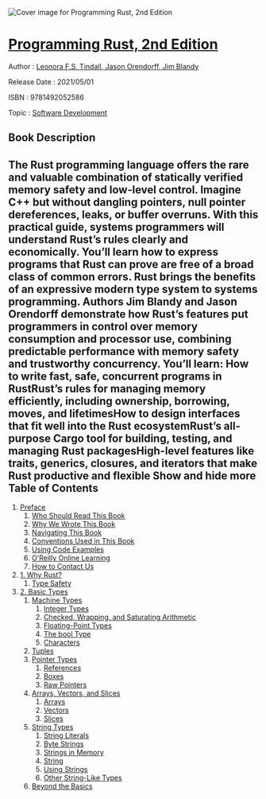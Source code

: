 ![Cover image for Programming Rust, 2nd Edition](https://imgdetail.ebookreading.net/cover/cover/20200215/EB9781492052586.jpg)

[Programming Rust, 2nd Edition](https://ebookreading.net/view/book/Programming+Rust%2C+2nd+Edition-EB9781492052586_1.html "Programming Rust, 2nd Edition")
====================================================================================================================

Author : [Leonora F.S. Tindall](https://ebookreading.net/search/author/Leonora+F.S.+Tindall),[ Jason Orendorff](https://ebookreading.net/search/author/+Jason+Orendorff),[ Jim Blandy](https://ebookreading.net/search/author/+Jim+Blandy)

Release Date : 2021/05/01

ISBN : 9781492052586

Topic : [Software Development](https://ebookreading.net/search/category/software-development)

Book Description
-----------------

 The Rust programming language offers the rare and valuable combination of statically verified memory safety and low-level control. Imagine C++ but without dangling pointers, null pointer dereferences, leaks, or buffer overruns. With this practical guide, systems programmers will understand Rust’s rules clearly and economically. You’ll learn how to express programs that Rust can prove are free of a broad class of common errors.
Rust brings the benefits of an expressive modern type system to systems programming. Authors Jim Blandy and Jason Orendorff demonstrate how Rust’s features put programmers in control over memory consumption and processor use, combining predictable performance with memory safety and trustworthy concurrency.
You’ll learn:
How to write fast, safe, concurrent programs in RustRust’s rules for managing memory efficiently, including ownership, borrowing, moves, and lifetimesHow to design interfaces that fit well into the Rust ecosystemRust’s all-purpose Cargo tool for building, testing, and managing Rust packagesHigh-level features like traits, generics, closures, and iterators that make Rust productive and flexible        Show and hide more                
Table of Contents
-----------------

1. [Preface](https://ebookreading.net/view/book/Programming+Rust%2C+2nd+Edition-EB9781492052586_4.html#preface)
    1. [Who Should Read This Book](https://ebookreading.net/view/book/Programming+Rust%2C+2nd+Edition-EB9781492052586_4.html#who-should-read-thi)
    1. [Why We Wrote This Book](https://ebookreading.net/view/book/Programming+Rust%2C+2nd+Edition-EB9781492052586_4.html#why-we-wrote-this-b)
    1. [Navigating This Book](https://ebookreading.net/view/book/Programming+Rust%2C+2nd+Edition-EB9781492052586_4.html#navigating-this-boo)
    1. [Conventions Used in This Book](https://ebookreading.net/view/book/Programming+Rust%2C+2nd+Edition-EB9781492052586_4.html#conventions-used-in)
    1. [Using Code Examples](https://ebookreading.net/view/book/Programming+Rust%2C+2nd+Edition-EB9781492052586_4.html#using-code-examples)
    1. [O’Reilly Online Learning](https://ebookreading.net/view/book/Programming+Rust%2C+2nd+Edition-EB9781492052586_4.html#_safari_books_onlin)
    1. [How to Contact Us](https://ebookreading.net/view/book/Programming+Rust%2C+2nd+Edition-EB9781492052586_4.html#_how_to_contact_us)
1. [1. Why Rust?](https://ebookreading.net/view/book/Programming+Rust%2C+2nd+Edition-EB9781492052586_5.html#why-rust)
    1. [Type Safety](https://ebookreading.net/view/book/Programming+Rust%2C+2nd+Edition-EB9781492052586_5.html#type-safety)
1. [2. Basic Types](https://ebookreading.net/view/book/Programming+Rust%2C+2nd+Edition-EB9781492052586_6.html#basic-types)
    1. [Machine Types](https://ebookreading.net/view/book/Programming+Rust%2C+2nd+Edition-EB9781492052586_6.html#machine-types)
        1. [Integer Types](https://ebookreading.net/view/book/Programming+Rust%2C+2nd+Edition-EB9781492052586_6.html#integer-types)
        1. [Checked, Wrapping, and Saturating Arithmetic](https://ebookreading.net/view/book/Programming+Rust%2C+2nd+Edition-EB9781492052586_6.html#checked-wrapping-an)
        1. [Floating-Point Types](https://ebookreading.net/view/book/Programming+Rust%2C+2nd+Edition-EB9781492052586_6.html#floating-point-type)
        1. [The bool Type](https://ebookreading.net/view/book/Programming+Rust%2C+2nd+Edition-EB9781492052586_6.html#the-bool-type)
        1. [Characters](https://ebookreading.net/view/book/Programming+Rust%2C+2nd+Edition-EB9781492052586_6.html#characters)
    1. [Tuples](https://ebookreading.net/view/book/Programming+Rust%2C+2nd+Edition-EB9781492052586_6.html#tuples)
    1. [Pointer Types](https://ebookreading.net/view/book/Programming+Rust%2C+2nd+Edition-EB9781492052586_6.html#pointer-types)
        1. [References](https://ebookreading.net/view/book/Programming+Rust%2C+2nd+Edition-EB9781492052586_6.html#pointers-references)
        1. [Boxes](https://ebookreading.net/view/book/Programming+Rust%2C+2nd+Edition-EB9781492052586_6.html#boxes)
        1. [Raw Pointers](https://ebookreading.net/view/book/Programming+Rust%2C+2nd+Edition-EB9781492052586_6.html#raw-pointers)
    1. [Arrays, Vectors, and Slices](https://ebookreading.net/view/book/Programming+Rust%2C+2nd+Edition-EB9781492052586_6.html#arrays-vectors-and-)
        1. [Arrays](https://ebookreading.net/view/book/Programming+Rust%2C+2nd+Edition-EB9781492052586_6.html#arrays)
        1. [Vectors](https://ebookreading.net/view/book/Programming+Rust%2C+2nd+Edition-EB9781492052586_6.html#vectors)
        1. [Slices](https://ebookreading.net/view/book/Programming+Rust%2C+2nd+Edition-EB9781492052586_6.html#slices)
    1. [String Types](https://ebookreading.net/view/book/Programming+Rust%2C+2nd+Edition-EB9781492052586_6.html#string-types)
        1. [String Literals](https://ebookreading.net/view/book/Programming+Rust%2C+2nd+Edition-EB9781492052586_6.html#string-literals)
        1. [Byte Strings](https://ebookreading.net/view/book/Programming+Rust%2C+2nd+Edition-EB9781492052586_6.html#byte-strings)
        1. [Strings in Memory](https://ebookreading.net/view/book/Programming+Rust%2C+2nd+Edition-EB9781492052586_6.html#strings-in-memory)
        1. [String](https://ebookreading.net/view/book/Programming+Rust%2C+2nd+Edition-EB9781492052586_6.html#string)
        1. [Using Strings](https://ebookreading.net/view/book/Programming+Rust%2C+2nd+Edition-EB9781492052586_6.html#using-strings)
        1. [Other String-Like Types](https://ebookreading.net/view/book/Programming+Rust%2C+2nd+Edition-EB9781492052586_6.html#other-string-like-t)
    1. [Beyond the Basics](https://ebookreading.net/view/book/Programming+Rust%2C+2nd+Edition-EB9781492052586_6.html#beyond-the-basics)
